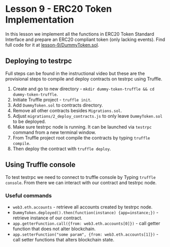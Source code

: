 # Lesson 9 - ERC20 Token Implementation

In this lesson we implement all the functions in ERC20 Token Standard Interface and prepare an ERC20 compliant token (only lacking events). Find full code for it at [lesson-9/DummyToken.sol](https://github.com/onitsoft/BitDegree-Solidity-Course/blob/master/lesson-9/DummyToken.sol).

## Deploying to testrpc

Full steps can be found in the instructional video but these are the provisional steps to compile and deploy contracts on testrpc using Truffle.

1. Create and go to new directory - `mkdir dummy-token-truffle && cd dummy-token-truffle`.
2. Initiate Truffle project - `truffle init`.
3. Add `DummyToken.sol` to contracts directory.
4. Remove all other contracts besides `Migrations.sol`.
5. Adjust `migrations/2_deploy_contracts.js` to only leave `DummyToken.sol` to be deployed.
6. Make sure testrpc node is running. It can be launched via `testrpc` command from a new terminal window.
7. From Truffle project root compile the contracts by typing `truffle compile`.
8. Then deploy the contract with `truffle deploy`.

## Using Truffle console

To test testrpc we need to connect to truffle console by Typing `truffle console`. From there we can interact with our contract and testrpc node.

### Useful commands

- `web3.eth.accounts` - retrieve all accounts created by testrpc node.
- `DummyToken.deployed().then(function(instance) {app=instance;})` - retrieve instance of our contract.
- `app.getterFunction.call({from: web3.eth.accounts[0]})` - call getter function that does not alter blockchain.
- `app.setterFunction("some param", {from: web3.eth.accounts[1]})` - call setter functions that alters blockchain state.